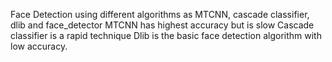 Face Detection using different algorithms as MTCNN, cascade classifier, dlib and face_detector
MTCNN has highest accuracy but is slow
Cascade classifier is a rapid technique
Dlib is the basic face detection algorithm with low accuracy.
